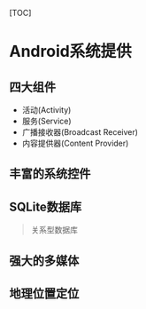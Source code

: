 [TOC]

# Android系统提供

## 四大组件

* 活动(Activity)
* 服务(Service)
* 广播接收器(Broadcast Receiver)
* 内容提供器(Content Provider)

## 丰富的系统控件

## SQLite数据库

> 关系型数据库

## 强大的多媒体

## 地理位置定位

